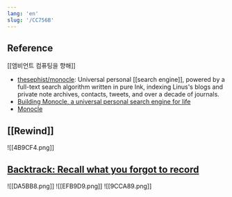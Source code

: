 ```yaml
---
lang: 'en'
slug: '/CC756B'
---
```


## Reference

[[앰비언트 컴퓨팅을 향해]]

- [thesephist/monocle](https://github.com/thesephist/monocle): Universal personal [[search engine]], powered by a full-text search algorithm written in pure Ink, indexing Linus's blogs and private note archives, contacts, tweets, and over a decade of journals.
- [Building Monocle, a universal personal search engine for life](https://thesephist.com/posts/monocle/)
- [Monocle](https://monocle.surge.sh/)

## [[Rewind]]

![[4B9CF4.png]]

## [Backtrack: Recall what you forgot to record](https://usebacktrack.com/)

![[DA5BB8.png]]
![[EFB9D9.png]]
![[9CCA89.png]]
